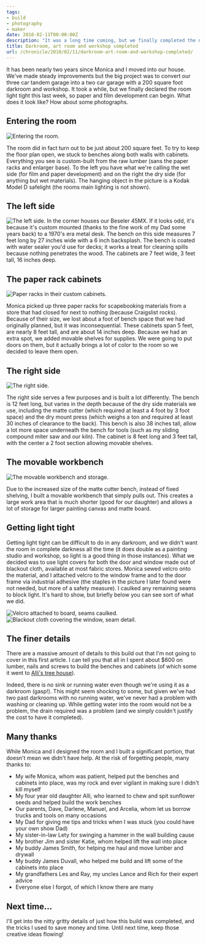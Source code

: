 ```yaml
---
tags:
- build
- photography
- maker
date: 2010-02-11T00:00:00Z
description: "It was a long time coming, but we finally completed the new darkroom, art room and workshop!"
title: Darkroom, art room and workshop completed
url: /chronicle/2010/02/11/darkroom-art-room-and-workshop-completed/
---
```


It has been nearly two years since Monica and I moved into our house. We've made steady improvements but the big project was to convert our three car tandem garage into a two car garage with a 200 square foot darkroom and workshop.  It took a while, but we finally declared the room light tight this last week, so paper and film development can begin.  What does it look like?  How about some photographs.

## Entering the room
<img src="https://storage.googleapis.com/jdr-public-imgs/blog-archive/2010/02/new-darkroom-01.jpg" alt="Entering the room.">

The room did in fact turn out to be just about 200 square feet.  To try to keep the floor plan open, we stuck to benches along both walls with cabinets.  Everything you see is custom-built from the raw lumber (sans the paper racks and enlarger base).  To the left you have what we're calling the wet side (for film and paper development) and on the right the dry side (for anything but wet materials).  The hanging object in the picture is a Kodak Model D safelight (the rooms main lighting is not shown).

## The left side
<img src="https://storage.googleapis.com/jdr-public-imgs/blog-archive/2010/02/new-darkroom-02.jpg" alt="The left side.">
In the corner houses our Beseler 45MX. If it looks odd, it's because it's custom mounted (thanks to the fine work of my Dad some years back) to a 1970's era metal desk. The bench on this side measures 7 feet long by 27 inches wide with a 6 inch backsplash.  The bench is coated with water sealer you'd use for decks; it works a treat for cleaning spills because nothing penetrates the wood. The cabinets are 7 feet wide, 3 feet tall, 16 inches deep.

## The paper rack cabinets
<img src="https://storage.googleapis.com/jdr-public-imgs/blog-archive/2010/02/new-darkroom-04.jpg" alt="Paper racks in their custom cabinets.">

Monica picked up three paper racks for scapebooking materials from a store that had closed for next to nothing (because Craigslist rocks). Because of their size, we lost about a foot of bench space that we had originally planned, but it was inconsequential.  These cabinets span 5 feet, are nearly 8 feet tall, and are about 14 inches deep. Because we had an extra spot, we added movable shelves for supplies.  We were going to put doors on them, but it actually brings a lot of color to the room so we decided to leave them open.

## The right side
<img src="https://storage.googleapis.com/jdr-public-imgs/blog-archive/2010/02/new-darkroom-03.jpg" alt="The right side.">

The right side serves  a few purposes and is built a lot differently.  The bench is 12 feet long, but varies in the depth because of the dry side materials we use, including the matte cutter (which required at least a 4 foot by 3 foot space) and the dry mount press (which weighs a ton and required at least 30 inches of clearance to the back). This bench is also 38 inches tall, allow a lot more space underneath the bench for tools (such as my sliding compound miter saw and our kiln).  The cabinet is 8 feet long and 3 feet tall, with the center a 2 foot section allowing movable shelves.

## The movable workbench
<img src="https://storage.googleapis.com/jdr-public-imgs/blog-archive/2010/02/new-darkroom-05.jpg" alt="The movable workbench and storage.">

Due to the increased size of the matte cutter bench, instead of fixed shelving, I built a movable workbench that simply pulls out.  This creates a large work area that is much shorter (good for our daughter) and allows a lot of storage for larger painting canvas and matte board.

## Getting light tight
Getting light tight can be difficult to do in any darkroom, and we didn't want the room in complete darkness all the time (it does double as a painting studio and workshop, so light is a good thing in those instances). What we decided was to use light covers for both the door and window made out of blackout cloth, available at most fabric stores.  Monica sewed velcro onto the material, and I attached velcro to the window frame and to the door frame via industrial adhesive (the staples in the picture I later found were not needed, but more of a safety measure).  I caulked any remaining seams to block light.  It's hard to show, but briefly below you can see sort of what we did.

<img src="https://storage.googleapis.com/jdr-public-imgs/blog-archive/2010/02/new-darkroom-06.jpg" alt="Velcro attached to board, seams caulked.">

<img src="https://storage.googleapis.com/jdr-public-imgs/blog-archive/2010/02/new-darkroom-07.jpg" alt="Blackout cloth covering the window, seam detail.">

## The finer details
There are a massive amount of details to this build out that I'm not going to cover in this first article.  I can tell you that all in I spent about $600 on lumber, nails and screws to build the benches and cabinets (of which some it went to <a href="http://justinribeiro.com/chronicle/2010/02/05/building-an-indoor-tree-house-part-1-the-structure/">Alli's tree house</a>).

Indeed, there is no sink or running water even though we're using it as a darkroom (gasp!).  This might seem shocking to some, but given we've had two past darkrooms with no running water, we've never had a problem with washing or cleaning up.  While getting water into the room would not be a problem, the drain required was a problem (and we simply couldn't justify the cost to have it completed).

## Many thanks
While Monica and I designed the room and I built a significant portion, that doesn't mean we didn't have help. At the risk of forgetting people, many thanks to:

* My wife Monica, whom was patient, helped put the benches and cabinets into place, was my rock and ever vigilant in making sure I didn't kill myself
* My four year old daughter Alli, who learned to chew and spit sunflower seeds and helped build the work benches
* Our parents, Dave, Darlene, Manuel, and Arcelia, whom let us borrow trucks and tools on many occasions
* My Dad for giving me tips and tricks when I was stuck (you could have your own show Dad)
* My sister-in-law Lety for swinging a hammer in the wall building cause
* My brother Jim and sister Katie, whom helped lift the wall into place
* My buddy James Smith, for helping me haul and move lumber and drywall
* My buddy James Duvall, who helped me build and lift some of the cabinets into place
* My grandfathers Les and Ray, my uncles Lance and Rich for their expert advice
* Everyone else I forgot, of which I know there are many

## Next time...
I'll get into the nitty gritty details of just how this build was completed, and the tricks I used to save money and time.  Until next time, keep those creative ideas flowing!
